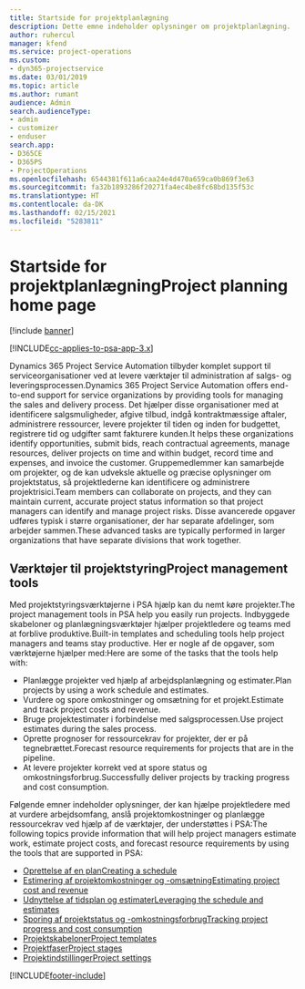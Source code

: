 ```yaml
---
title: Startside for projektplanlægning
description: Dette emne indeholder oplysninger om projektplanlægning.
author: ruhercul
manager: kfend
ms.service: project-operations
ms.custom:
- dyn365-projectservice
ms.date: 03/01/2019
ms.topic: article
ms.author: rumant
audience: Admin
search.audienceType:
- admin
- customizer
- enduser
search.app:
- D365CE
- D365PS
- ProjectOperations
ms.openlocfilehash: 6544381f611a6caa24e4d470a659ca0b869f3e63
ms.sourcegitcommit: fa32b1893286f20271fa4ec4be8fc68bd135f53c
ms.translationtype: HT
ms.contentlocale: da-DK
ms.lasthandoff: 02/15/2021
ms.locfileid: "5283811"
---
```

# <a name="project-planning-home-page"></a><span data-ttu-id="23f69-103">Startside for projektplanlægning</span><span class="sxs-lookup"><span data-stu-id="23f69-103">Project planning home page</span></span>

[!include [banner](../includes/psa-now-project-operations.md)]

[!INCLUDE[cc-applies-to-psa-app-3.x](../includes/cc-applies-to-psa-app-3x.md)]

<span data-ttu-id="23f69-104">Dynamics 365 Project Service Automation tilbyder komplet support til serviceorganisationer ved at levere værktøjer til administration af salgs- og leveringsprocessen.</span><span class="sxs-lookup"><span data-stu-id="23f69-104">Dynamics 365 Project Service Automation offers end-to-end support for service organizations by providing tools for managing the sales and delivery process.</span></span> <span data-ttu-id="23f69-105">Det hjælper disse organisationer med at identificere salgsmuligheder, afgive tilbud, indgå kontraktmæssige aftaler, administrere ressourcer, levere projekter til tiden og inden for budgettet, registrere tid og udgifter samt fakturere kunden.</span><span class="sxs-lookup"><span data-stu-id="23f69-105">It helps these organizations identify opportunities, submit bids, reach contractual agreements, manage resources, deliver projects on time and within budget, record time and expenses, and invoice the customer.</span></span> <span data-ttu-id="23f69-106">Gruppemedlemmer kan samarbejde om projekter, og de kan udveksle aktuelle og præcise oplysninger om projektstatus, så projektlederne kan identificere og administrere projektrisici.</span><span class="sxs-lookup"><span data-stu-id="23f69-106">Team members can collaborate on projects, and they can maintain current, accurate project status information so that project managers can identify and manage project risks.</span></span> <span data-ttu-id="23f69-107">Disse avancerede opgaver udføres typisk i større organisationer, der har separate afdelinger, som arbejder sammen.</span><span class="sxs-lookup"><span data-stu-id="23f69-107">These advanced tasks are typically performed in larger organizations that have separate divisions that work together.</span></span>

## <a name="project-management-tools"></a><span data-ttu-id="23f69-108">Værktøjer til projektstyring</span><span class="sxs-lookup"><span data-stu-id="23f69-108">Project management tools</span></span>

<span data-ttu-id="23f69-109">Med projektstyringsværktøjerne i PSA hjælp kan du nemt køre projekter.</span><span class="sxs-lookup"><span data-stu-id="23f69-109">The project management tools in PSA help you easily run projects.</span></span> <span data-ttu-id="23f69-110">Indbyggede skabeloner og planlægningsværktøjer hjælper projektledere og teams med at forblive produktive.</span><span class="sxs-lookup"><span data-stu-id="23f69-110">Built-in templates and scheduling tools help project managers and teams stay productive.</span></span> <span data-ttu-id="23f69-111">Her er nogle af de opgaver, som værktøjerne hjælper med:</span><span class="sxs-lookup"><span data-stu-id="23f69-111">Here are some of the tasks that the tools help with:</span></span>

- <span data-ttu-id="23f69-112">Planlægge projekter ved hjælp af arbejdsplanlægning og estimater.</span><span class="sxs-lookup"><span data-stu-id="23f69-112">Plan projects by using a work schedule and estimates.</span></span>
- <span data-ttu-id="23f69-113">Vurdere og spore omkostninger og omsætning for et projekt.</span><span class="sxs-lookup"><span data-stu-id="23f69-113">Estimate and track project costs and revenue.</span></span>
- <span data-ttu-id="23f69-114">Bruge projektestimater i forbindelse med salgsprocessen.</span><span class="sxs-lookup"><span data-stu-id="23f69-114">Use project estimates during the sales process.</span></span>
- <span data-ttu-id="23f69-115">Oprette prognoser for ressourcekrav for projekter, der er på tegnebrættet.</span><span class="sxs-lookup"><span data-stu-id="23f69-115">Forecast resource requirements for projects that are in the pipeline.</span></span>
- <span data-ttu-id="23f69-116">At levere projekter korrekt ved at spore status og omkostningsforbrug.</span><span class="sxs-lookup"><span data-stu-id="23f69-116">Successfully deliver projects by tracking progress and cost consumption.</span></span>

<span data-ttu-id="23f69-117">Følgende emner indeholder oplysninger, der kan hjælpe projektledere med at vurdere arbejdsomfang, anslå projektomkostninger og planlægge ressourcekrav ved hjælp af de værktøjer, der understøttes i PSA:</span><span class="sxs-lookup"><span data-stu-id="23f69-117">The following topics provide information that will help project managers estimate work, estimate project costs, and forecast resource requirements by using the tools that are supported in PSA:</span></span>

- [<span data-ttu-id="23f69-118">Oprettelse af en plan</span><span class="sxs-lookup"><span data-stu-id="23f69-118">Creating a schedule</span></span>](project-creating.md)
- [<span data-ttu-id="23f69-119">Estimering af projektomkostninger og -omsætning</span><span class="sxs-lookup"><span data-stu-id="23f69-119">Estimating project cost and revenue</span></span>](project-estimating.md)
- [<span data-ttu-id="23f69-120">Udnyttelse af tidsplan og estimater</span><span class="sxs-lookup"><span data-stu-id="23f69-120">Leveraging the schedule and estimates</span></span>](project-leveraging.md)
- [<span data-ttu-id="23f69-121">Sporing af projektstatus og -omkostningsforbrug</span><span class="sxs-lookup"><span data-stu-id="23f69-121">Tracking project progress and cost consumption</span></span>](project-tracking.md)
- [<span data-ttu-id="23f69-122">Projektskabeloner</span><span class="sxs-lookup"><span data-stu-id="23f69-122">Project templates</span></span>](project-templates.md)
- [<span data-ttu-id="23f69-123">Projektfaser</span><span class="sxs-lookup"><span data-stu-id="23f69-123">Project stages</span></span>](project-stages.md)
- [<span data-ttu-id="23f69-124">Projektindstillinger</span><span class="sxs-lookup"><span data-stu-id="23f69-124">Project settings</span></span>](project-settings.md)


[!INCLUDE[footer-include](../includes/footer-banner.md)]